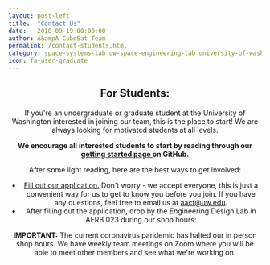 ```yaml
---
layout: post-left
title:  "Contact Us"
date:   2018-09-19 00:00:00
author: A&ampA CubeSat Team
permalink: /contact-students.html
category: space-systems-lab uw-space-engineering-lab university-of-washington-space uw-space students
icon: fa-user-graduate
---
```


<div>
	<header class="wrapper style2">
		<h2> For Students: </h2>
		<p>
			If you're an undergraduate or graduate student at the University of Washington interested in joining our team, this is the place to start! We are always looking for motivated students at all levels.
		</p>
		<p>
			<strong> We encourage all interested students to start by reading through our <a href="https://github.com/AA-CubeSat-Team/getting-started"> getting started page </a> on GitHub. </strong>
		</p>
		After some light reading, here are the best ways to get involved:
			<ul style="list-style-type: disc">
				<li> <a href="https://forms.gle/eAyyZdRxJWyajUfw9"> Fill out our application.</a> Don't worry - we accept everyone, this is just a convenient way for us to get to know you before you join. If you have any questions, feel free to email us at <a href="mailto:aact@uw.edu"> aact@uw.edu</a>.</li> 
				<li> After filling out the application, drop by the Engineering Design Lab in AERB 023 during our shop hours: </li>
		</ul>
				<p>
					<b>IMPORTANT:</b> The current coronavirus pandemic has halted our in person shop hours.  We have weekly team meetings on Zoom where you will be able to meet other members and see what we're working on.
				</p>
<!-- 				<ul style="margin-left: 1em; list-style-type: circle">
                    <li> Mondays 12pm-3pm </li>
					<li> Tuesdays 1-4pm </li>
					<li> Wednesdays 12-3pm </li>
					<li> Thursdays 10:30am-1:30pm </li>
					<li> Fridays 11am-2pm </li>
				</ul> -->
			</ul> 
	</header>
</div>

